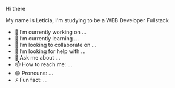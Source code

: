 Hi there 

My name is Leticia, I'm studying to be a WEB Developer Fullstack
- 🔭 I’m currently working on ...
- 🌱 I’m currently learning ...
- 👯 I’m looking to collaborate on ...
- 🤔 I’m looking for help with ...
- 💬 Ask me about ...
- 📫 How to reach me: ...
- 😄 Pronouns: ...
- ⚡ Fun fact: ...

<div>
    <img scr="https://img.shields.io/badge/JavaScript-F7DF1E?style=for-the-badge&logo=javascript&logoColor=black"/>
    <img scr="https://img.shields.io/badge/HTML5-E34F26?style=for-the-badge&logo=html5&logoColor=white"/>
    <img scr="https://img.shields.io/badge/CSS3-1572B6?style=for-the-badge&logo=css3&logoColor=white"/>
    <img scr="https://img.shields.io/badge/Java-ED8B00?style=for-the-badge&logo=openjdk&logoColor=white"/>
</div>
